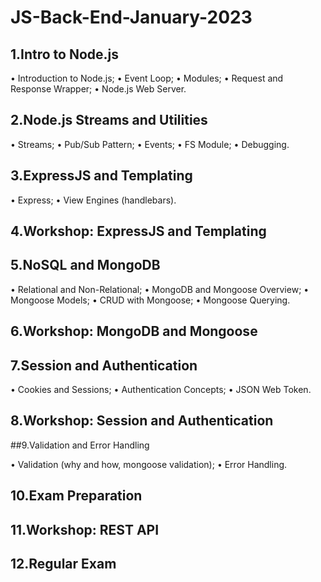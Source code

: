 # JS-Back-End-January-2023
## 1.Intro to Node.js

• Introduction to Node.js;
• Event Loop;
• Modules;
• Request and Response Wrapper;
• Node.js Web Server.

## 2.Node.js Streams and Utilities

• Streams;
• Pub/Sub Pattern;
• Events;
• FS Module;
• Debugging.

## 3.ExpressJS and Templating

• Express;
• View Engines (handlebars).

## 4.Workshop: ExpressJS and Templating

## 5.NoSQL and MongoDB

• Relational and Non-Relational;
• MongoDB and Mongoose Overview;
• Mongoose Models;
• CRUD with Mongoose;
• Mongoose Querying.

## 6.Workshop: MongoDB and Mongoose

## 7.Session and Authentication

• Cookies and Sessions;
• Authentication Concepts;
• JSON Web Token.

## 8.Workshop: Session and Authentication

##9.Validation and Error Handling

• Validation (why and how, mongoose validation);
• Error Handling.

## 10.Exam Preparation

## 11.Workshop: REST API

## 12.Regular Exam
